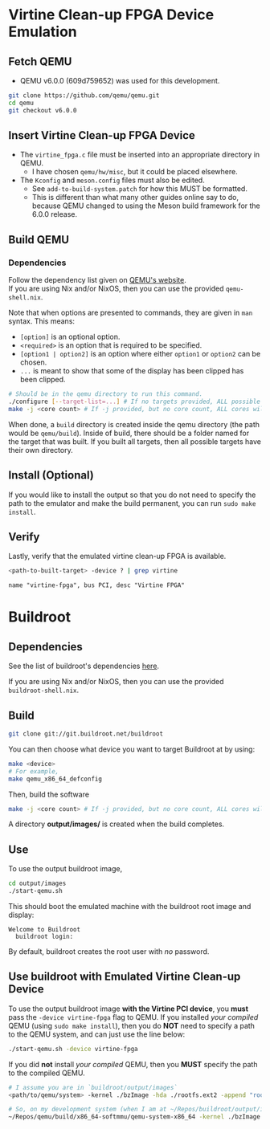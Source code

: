 # Virtine Clean-up FPGA Device Emulation #
## Fetch QEMU ##
* QEMU v6.0.0 (609d759652) was used for this development.

```bash
git clone https://github.com/qemu/qemu.git
cd qemu
git checkout v6.0.0
```

## Insert Virtine Clean-up FPGA Device ##
* The `virtine_fpga.c` file must be inserted into an appropriate directory in QEMU.
  - I have chosen `qemu/hw/misc`, but it could be placed elsewhere.
* The `Kconfig` and `meson.config` files must also be edited.
  - See `add-to-build-system.patch` for how this MUST be formatted.
  - This is different than what many other guides online say to do, because QEMU changed to using the Meson build framework for the 6.0.0 release.

## Build QEMU ##
### Dependencies ###
Follow the dependency list given on [QEMU's website](https://wiki.qemu.org/Hosts/Linux).<br>
If you are using Nix and/or NixOS, then you can use the provided `qemu-shell.nix`.

Note that when options are presented to commands, they are given in `man` syntax.
This means:
* `[option]` is an optional option.
* `<required>` is an option that is required to be specified.
* `[option1 | option2]` is an option where either `option1` or `option2` can be chosen.
* `...` is meant to show that some of the display has been clipped has been clipped.

```bash
# Should be in the qemu directory to run this command.
./configure [--target-list=...] # If no targets provided, ALL possible targets are built
make -j <core count> # If -j provided, but no core count, ALL cores will be used
```

When done, a `build` directory is created inside the qemu directory (the path would be `qemu/build`).
Inside of build, there should be a folder named for the target that was built.
If you built all targets, then all possible targets have their own directory.

## Install (Optional) ##
If you would like to install the output so that you do not need to specify the path to the emulator and make the build permanent, you can run ```sudo make install```.

## Verify ##
Lastly, verify that the emulated virtine clean-up FPGA is available.

```bash
<path-to-built-target> -device ? | grep virtine
```
```
name "virtine-fpga", bus PCI, desc "Virtine FPGA"
```

# Buildroot #
## Dependencies ##
See the list of buildroot's dependencies [here](https://git.buildroot.net/buildroot/tree/docs/manual/prerequisite.txt).

If you are using Nix and/or NixOS, then you can use the provided `buildroot-shell.nix`.

## Build ##
```bash
git clone git://git.buildroot.net/buildroot
```

You can then choose what device you want to target Buildroot at by using:
```bash
make <device>
# For example,
make qemu_x86_64_defconfig
```

Then, build the software
```bash
make -j <core count> # If -j provided, but no core count, ALL cores will be used
```

A directory **output/images/** is created when the build completes.

## Use ##
To use the output buildroot image,
```bash
cd output/images
./start-qemu.sh
```

This should boot the emulated machine with the buildroot root image and display:
```
Welcome to Buildroot
  buildroot login:
```

By default, buildroot creates the root user with _no_ password.

## Use buildroot with Emulated Virtine Clean-up Device ##
To use the output buildroot image **with the Virtine PCI device**, you **must** pass the `-device virtine-fpga` flag to QEMU.
If you installed _your compiled_ QEMU (using `sudo make install`), then you do **NOT** need to specify a path to the QEMU system, and can just use the line below:
```bash
./start-qemu.sh -device virtine-fpga
```

If you did **not** install _your compiled_ QEMU, then you **MUST** specify the path to the compiled QEMU.
```bash
# I assume you are in `buildroot/output/images`
<path/to/qemu/system> -kernel ./bzImage -hda ./rootfs.ext2 -append "rootwait root=/dev/vda console=tty1 console=ttyS0" -net nic,model=virtio -net user -device virtine-fpga

# So, on my development system (when I am at ~/Repos/buildroot/output/images`:
~/Repos/qemu/build/x86_64-softmmu/qemu-system-x86_64 -kernel ./bzImage -hda ./rootfs.ext2 -append "rootwait root=/dev/vda console=tty1 console=ttyS0" -net nic,model=virtio -net user -device virtine-fpga
```

